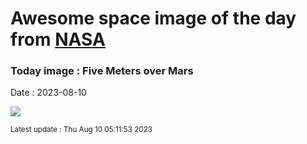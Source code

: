 
# Awesome space image of the day from [NASA](https://api.nasa.gov/)

### Today image : Five Meters over Mars
Date : 2023-08-10

![](https://apod.nasa.gov/apod/image/2308/PIA25969_Ingenuity1024.jpg)

<small>Latest update : Thu Aug 10 05:11:53 2023</small>
        